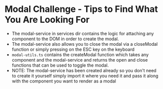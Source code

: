 # Modal Challenge - Tips to Find What You Are Looking For

- The modal-service in services dir contains the logic for attaching any component to the DOM in order to create the modal.
- The modal-service also allows you to close the modal via a closeModal function or simply pressing on the ESC key on the keyboard
- `modal-utils.ts` contains the createModal function which takes any component and the modal-service and returns the open and close functions that can be used to toggle the modal.
- NOTE: The modal-service has been created already so you don't need to create it yourself simply import it where you need it and pass it along with the component you want to render as a modal
